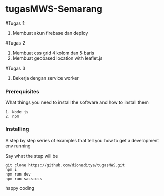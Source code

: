 # tugasMWS-Semarang

#Tugas 1:
1. Membuat akun firebase dan deploy

#Tugas 2
1. Membuat css grid 4 kolom dan 5 baris
2. Membuat geobased location with leaflet.js

#Tugas 3
1. Bekerja dengan service worker

### Prerequisites

What things you need to install the software and how to install them

```
1. Node js
2. npm
```

### Installing

A step by step series of examples that tell you how to get a development env running

Say what the step will be

```
git clone https://github.com/dionaditya/tugasMWS.git
npm i
npm run dev
npm run sass:css
```

happy coding

